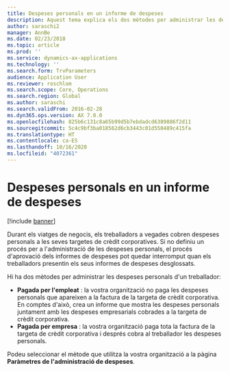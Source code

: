 ```yaml
---
title: Despeses personals en un informe de despeses
description: Aquest tema explica els dos mètodes per administrar les despeses personals d'un treballador al Microsoft Dynamics 365 Finance.
author: saraschi2
manager: AnnBe
ms.date: 02/23/2018
ms.topic: article
ms.prod: ''
ms.service: dynamics-ax-applications
ms.technology: ''
ms.search.form: TrvParameters
audience: Application User
ms.reviewer: roschlom
ms.search.scope: Core, Operations
ms.search.region: Global
ms.author: saraschi
ms.search.validFrom: 2016-02-28
ms.dyn365.ops.version: AX 7.0.0
ms.openlocfilehash: 825b6c131c8a65b99d5b7ebdadcd6389886f2d11
ms.sourcegitcommit: 5c4c9bf3ba018562d6cb3443c01d550489c415fa
ms.translationtype: HT
ms.contentlocale: ca-ES
ms.lasthandoff: 10/16/2020
ms.locfileid: "4072361"
---
```

# <a name="personal-expenses-on-an-expense-report"></a>Despeses personals en un informe de despeses

[!include [banner](../includes/banner.md)]

Durant els viatges de negocis, els treballadors a vegades cobren despeses personals a les seves targetes de crèdit corporatives. Si no definiu un procés per a l'administració de les despeses personals, el procés d'aprovació dels informes de despeses pot quedar interromput quan els treballadors presentin els seus informes de despeses desglossats. 

Hi ha dos mètodes per administrar les despeses personals d'un treballador:

- **Pagada per l'empleat** : la vostra organització no paga les despeses personals que apareixen a la factura de la targeta de crèdit corporativa. En comptes d'això, crea un informe que mostra les despeses personals juntament amb les despeses empresarials cobrades a la targeta de crèdit corporativa.
- **Pagada per empresa** : la vostra organització paga tota la factura de la targeta de crèdit corporativa i després cobra al treballador les despeses personals.

Podeu seleccionar el mètode que utilitza la vostra organització a la pàgina **Paràmetres de l'administració de despeses**.
